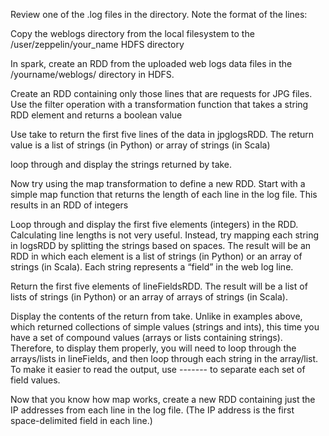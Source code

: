 Review one of the .log files in the directory. Note the format of the lines:
 
 Copy the weblogs directory from the local filesystem to the /user/zeppelin/your_name HDFS directory
 
 In spark, create an RDD from the uploaded web logs data files in the /yourname/weblogs/ directory in HDFS.
 
 Create an RDD containing only those lines that are requests for JPG files. Use the filter operation with a transformation function that takes a string RDD element and returns a boolean value
 
 Use take to return the first five lines of the data in jpglogsRDD. The return value is a list of strings (in Python) or array of strings (in Scala)
 
 loop through and display the strings returned by take.
 
 Now try using the map transformation to define a new RDD. Start with a simple map function that returns the length of each line in the log file. This results in an RDD of integers
 
 Loop through and display the first five elements (integers) in the RDD.
 Calculating line lengths is not very useful. Instead, try mapping each string in logsRDD by splitting the strings based on spaces. The result will be an RDD in which each element is a list of strings (in Python) or an array of strings (in Scala). Each string represents a “field” in the web log line.
 
 Return the first five elements of lineFieldsRDD. The result will be a list of lists of strings (in Python) or an array of arrays of strings (in Scala).
 
 Display the contents of the return from take. Unlike in examples above, which returned collections of simple values (strings and ints), 
 this time you have a set of compound values (arrays or lists containing strings). Therefore, to display them properly, you will need to 
 loop through the arrays/lists in lineFields, and then loop through each string in the array/list. To make it easier to read the output, 
 use ------- to separate each set of field values.
 
 Now that you know how map works, create a new RDD containing just the IP addresses from each line in the log file. (The IP address is the first 
 space-delimited field in each line.)
  

 
